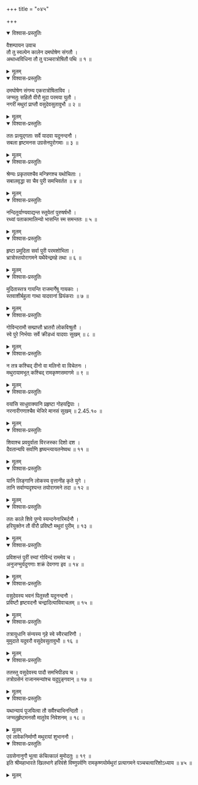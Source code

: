 +++
title = "०४५"

+++

<details open><summary>विश्वास-प्रस्तुतिः</summary>

वैशम्पायन उवाच  
तौ तु स्वल्पेन कालेन दमघोषेण संगतौ ।  
अथाध्वविधिना तौ तु पञ्चरात्रोषितौ पथि ॥ १ ॥
</details>

<details><summary>मूलम्</summary>

वैशम्पायन उवाच  
तौ तु स्वल्पेन कालेन दमघोषेण संगतौ ।  
अथाध्वविधिना तौ तु पञ्चरात्रोषितौ पथि ॥ १ ॥
</details>

<details open><summary>विश्वास-प्रस्तुतिः</summary>

दमघोषेण संगम्य एकरात्रोषिताविव ।  
जग्मतुः सहितौ वीरौ मुदा परमया युतौ ।  
नगरीं मथुरां प्राप्तौ वसुदेवसुतावुभौ ॥ २ ॥
</details>

<details><summary>मूलम्</summary>

दमघोषेण संगम्य एकरात्रोषिताविव ।  
जग्मतुः सहितौ वीरौ मुदा परमया युतौ ।  
नगरीं मथुरां प्राप्तौ वसुदेवसुतावुभौ ॥ २ ॥
</details>

<details open><summary>विश्वास-प्रस्तुतिः</summary>

ततः प्रत्युद्गताः सर्वे यादवा यदुनन्दनौ ।  
सबला हृष्टमनस उग्रसेनपुरोगमाः ॥ ३ ॥
</details>

<details><summary>मूलम्</summary>

ततः प्रत्युद्गताः सर्वे यादवा यदुनन्दनौ ।  
सबला हृष्टमनस उग्रसेनपुरोगमाः ॥ ३ ॥
</details>

<details open><summary>विश्वास-प्रस्तुतिः</summary>

श्रेण्यः प्रकृतयश्चैव मन्त्रिणश्च यथोचिताः ।  
सबालवृद्धा सा चैव पुरी समभिवर्तत ॥ ४ ॥
</details>

<details><summary>मूलम्</summary>

श्रेण्यः प्रकृतयश्चैव मन्त्रिणश्च यथोचिताः ।  
सबालवृद्धा सा चैव पुरी समभिवर्तत ॥ ४ ॥
</details>

<details open><summary>विश्वास-प्रस्तुतिः</summary>

नन्दितूर्याण्यवाद्यन्त स्तूयेतां पुरुषर्षभौ ।  
रथ्यां पताकामालिन्यो भासन्ति स्म समन्ततः ॥ ५ ॥
</details>

<details><summary>मूलम्</summary>

नन्दितूर्याण्यवाद्यन्त स्तूयेतां पुरुषर्षभौ ।  
रथ्यां पताकामालिन्यो भासन्ति स्म समन्ततः ॥ ५ ॥
</details>

<details open><summary>विश्वास-प्रस्तुतिः</summary>

हृष्टा प्रमुदिता सर्वा पुरी परमशोभिता ।  
भ्रात्रोस्तयोरागमने यथैवेन्द्रमहे तथा ॥ ६ ॥
</details>

<details><summary>मूलम्</summary>

हृष्टा प्रमुदिता सर्वा पुरी परमशोभिता ।  
भ्रात्रोस्तयोरागमने यथैवेन्द्रमहे तथा ॥ ६ ॥
</details>

<details open><summary>विश्वास-प्रस्तुतिः</summary>

मुदितास्तत्र गायन्ति राजमार्गेषु गायकाः ।  
स्तवाशीर्बहुला गाथा यादवानां प्रियंकराः ॥ ७ ॥
</details>

<details><summary>मूलम्</summary>

मुदितास्तत्र गायन्ति राजमार्गेषु गायकाः ।  
स्तवाशीर्बहुला गाथा यादवानां प्रियंकराः ॥ ७ ॥
</details>

<details open><summary>विश्वास-प्रस्तुतिः</summary>

गोविन्दरामौ सम्प्राप्तौ भ्रातरौ लोकविश्रुतौ ।  
स्वे पुरे निर्भयाः सर्वे क्रीडध्वं यादवाः सुखम् ॥ ८ ॥
</details>

<details><summary>मूलम्</summary>

गोविन्दरामौ सम्प्राप्तौ भ्रातरौ लोकविश्रुतौ ।  
स्वे पुरे निर्भयाः सर्वे क्रीडध्वं यादवाः सुखम् ॥ ८ ॥
</details>

<details open><summary>विश्वास-प्रस्तुतिः</summary>

न तत्र कश्चिद् दीनो वा मलिनो वा विचेतनः ।  
मथुरायामभूत् कश्चिद् रामकृष्णसमागमे ॥ ९ ॥
</details>

<details><summary>मूलम्</summary>

न तत्र कश्चिद् दीनो वा मलिनो वा विचेतनः ।  
मथुरायामभूत् कश्चिद् रामकृष्णसमागमे ॥ ९ ॥
</details>

<details open><summary>विश्वास-प्रस्तुतिः</summary>

वयांसि साधुवाक्यानि प्रहृष्टा गोहयद्विपाः ।  
नरनारीगणाश्चैव भेजिरे मानसं सुखम् ॥ 2.45.१० ॥
</details>

<details><summary>मूलम्</summary>

वयांसि साधुवाक्यानि प्रहृष्टा गोहयद्विपाः ।  
नरनारीगणाश्चैव भेजिरे मानसं सुखम् ॥ 2.45.१० ॥
</details>

<details open><summary>विश्वास-प्रस्तुतिः</summary>

शिवाश्च प्रववुर्वाता विरजस्का दिशो दश ।  
दैवतान्यपि सर्वाणि हृष्यन्त्यायतनेष्वथ ॥ ११ ॥
</details>

<details><summary>मूलम्</summary>

शिवाश्च प्रववुर्वाता विरजस्का दिशो दश ।  
दैवतान्यपि सर्वाणि हृष्यन्त्यायतनेष्वथ ॥ ११ ॥
</details>

<details open><summary>विश्वास-प्रस्तुतिः</summary>

यानि लिङ्गानि लोकस्य वृत्तानीह कृते युगे ।  
तानि सर्वाण्यदृश्यन्त तयोरागमने तदा ॥ १२ ॥
</details>

<details><summary>मूलम्</summary>

यानि लिङ्गानि लोकस्य वृत्तानीह कृते युगे ।  
तानि सर्वाण्यदृश्यन्त तयोरागमने तदा ॥ १२ ॥
</details>

<details open><summary>विश्वास-प्रस्तुतिः</summary>

ततः काले शिवे पुण्ये स्यन्दनेनारिमर्दनौ ।  
हरियुक्तेन तौ वीरौ प्रविष्टौ मथुरां पुरीम् ॥ १३ ॥
</details>

<details><summary>मूलम्</summary>

ततः काले शिवे पुण्ये स्यन्दनेनारिमर्दनौ ।  
हरियुक्तेन तौ वीरौ प्रविष्टौ मथुरां पुरीम् ॥ १३ ॥
</details>

<details open><summary>विश्वास-प्रस्तुतिः</summary>

प्रविशन्तं पुरीं रम्यां गोविन्दं राममेव च ।  
अनुजग्मुर्यदुगणाः शक्रं देवगणा इव ॥ १४ ॥
</details>

<details><summary>मूलम्</summary>

प्रविशन्तं पुरीं रम्यां गोविन्दं राममेव च ।  
अनुजग्मुर्यदुगणाः शक्रं देवगणा इव ॥ १४ ॥
</details>

<details open><summary>विश्वास-प्रस्तुतिः</summary>

वसुदेवस्य भवनं पितुस्तौ यदुनन्दनौ ।  
प्रविष्टौ हृष्टवदनौ चन्द्रादित्याविवाचलम् ॥ १५ ॥
</details>

<details><summary>मूलम्</summary>

वसुदेवस्य भवनं पितुस्तौ यदुनन्दनौ ।  
प्रविष्टौ हृष्टवदनौ चन्द्रादित्याविवाचलम् ॥ १५ ॥
</details>

<details open><summary>विश्वास-प्रस्तुतिः</summary>

तत्रायुधानि संन्यस्य गृहे स्वे स्वैरचारिणौ ।  
मुमुदाते यदुवरौ वसुदेवसुतावुभौ ॥ १६ ॥
</details>

<details><summary>मूलम्</summary>

तत्रायुधानि संन्यस्य गृहे स्वे स्वैरचारिणौ ।  
मुमुदाते यदुवरौ वसुदेवसुतावुभौ ॥ १६ ॥
</details>

<details open><summary>विश्वास-प्रस्तुतिः</summary>

ततस्तु वसुदेवस्य पादौ समभिपीड्य च ।  
तत्रोग्रसेनं राजानमन्यांश्च यदुपुङ्गवान् ॥ १७ ॥
</details>

<details><summary>मूलम्</summary>

ततस्तु वसुदेवस्य पादौ समभिपीड्य च ।  
तत्रोग्रसेनं राजानमन्यांश्च यदुपुङ्गवान् ॥ १७ ॥
</details>

<details open><summary>विश्वास-प्रस्तुतिः</summary>

यथान्यायं पूजयित्वा तौ सर्वैश्चाभिनन्दितौ ।  
जग्मतुर्हृष्टमनसौ मातुरेव निवेशनम् ॥ १८ ॥
</details>

<details><summary>मूलम्</summary>

यथान्यायं पूजयित्वा तौ सर्वैश्चाभिनन्दितौ ।  
जग्मतुर्हृष्टमनसौ मातुरेव निवेशनम् ॥ १८ ॥
</details>
 एवं तावेकनिर्माणौ मथुरायां शुभाननौ ।  

<details open><summary>विश्वास-प्रस्तुतिः</summary>

उग्रसेनानुगौ भूत्वा कंचित्कालं मुमोदतुः ॥ १९ ॥  
इति श्रीमहाभारते खिलभागे हरिवंशे विष्णुपर्वणि रामकृष्णयोर्मथुरां प्रत्यागमने पञ्चचत्वारिंशोऽध्याय ॥ ४५ ॥
</details>

<details><summary>मूलम्</summary>

उग्रसेनानुगौ भूत्वा कंचित्कालं मुमोदतुः ॥ १९ ॥  
इति श्रीमहाभारते खिलभागे हरिवंशे विष्णुपर्वणि रामकृष्णयोर्मथुरां प्रत्यागमने पञ्चचत्वारिंशोऽध्याय ॥ ४५ ॥
</details>